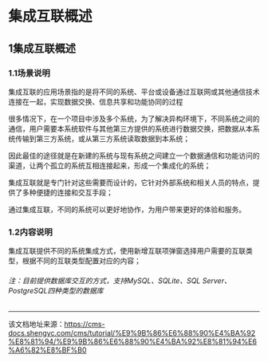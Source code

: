 # 集成互联概述

## 1集成互联概述​

### 1.1场景说明​

集成互联的应用场景指的是将不同的系统、平台或设备通过互联网或其他通信技术连接在一起，实现数据交换、信息共享和功能协同的过程

很多情况下，在一个项目中涉及多个系统，为了解决异构环境下，不同系统之间的通信，用户需要本系统软件与其他第三方提供的系统进行数据交换，把数据从本系统传输到第三方系统，或从第三方系统读取数据到本系统；

因此最佳的途径就是在新建的系统与现有系统之间建立一个数据通信和功能访问的渠道，让两个孤立的系统互相连接起来，形成一个集成化的系统；

集成互联就是专门针对这些需要而设计的，它针对外部系统和相关人员的特点，提供了多种便捷的连接和交互手段；

通过集成互联，不同的系统可以更好地协作，为用户带来更好的体验和服务。

### 1.2内容说明​

集成互联提供不同的系统集成方式，使用新增互联项弹窗选择用户需要的互联类型，根据不同的互联类型配置对应的内容；

###### 注：目前提供数据库交互的方式，支持MySQL、SQLite、SQL Server、PostgreSQL四种类型的数据库​


---

该文档地址来源：https://cms-docs.shengyc.com/cms/tutorial/%E9%9B%86%E6%88%90%E4%BA%92%E8%81%94/%E9%9B%86%E6%88%90%E4%BA%92%E8%81%94%E6%A6%82%E8%BF%B0